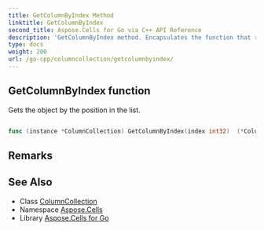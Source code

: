 ```yaml
---
title: GetColumnByIndex Method 
linktitle: GetColumnByIndex
second_title: Aspose.Cells for Go via C++ API Reference
description: 'GetColumnByIndex method. Encapsulates the function that represents getcolumnbyindex in Go.'
type: docs
weight: 200
url: /go-cpp/columncollection/getcolumnbyindex/
---
```


## GetColumnByIndex function

Gets the <see cref="Column"/> object by the position in the list.

```go

func (instance *ColumnCollection) GetColumnByIndex(index int32)  (*Column,  error) 

```

## Remarks


## See Also

* Class [ColumnCollection](../)
* Namespace [Aspose.Cells](../../)
* Library [Aspose.Cells for Go](../../../)
